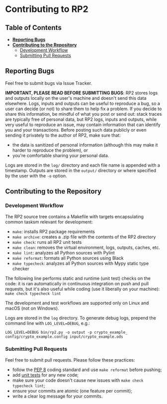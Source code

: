 # Contributing to RP2

## Table of Contents
* **[Reporting Bugs](#reporting-bugs)**
* **[Contributing to the Repository](#contributing-to-the-repository)**
  * [Development Workflow](#development-workflow)
  * [Submitting Pull Requests](#submitting-pull-requests)

## Reporting Bugs
Feel free to submit bugs via Issue Tracker.

**IMPORTANT, PLEASE READ BEFORE SUBMITTING BUGS**: RP2 stores logs and outputs locally on the user's machine and doesn't send this data elsewhere. Logs, inputs and outputs can be useful to reproduce a bug, so a user can decide (or not) to share them to help fix a problem. If you decide to share this information, be mindful of what you post or send out: stack traces are typically free of personal data, but RP2 logs, inputs and outputs, while very useful to reproduce an issue, may contain information that can identify you and your transactions. Before posting such data publicly or even sending it privately to the author of RP2, make sure that:
- the data is sanitized of personal information (although this may make it harder to reproduce the problem), or
- you're comfortable sharing your personal data.

Logs are stored in the `log/` directory and each file name is appended with a timestamp. Outputs are stored in the `output/` directory or where specified by the user with the `-o` option.

## Contributing to the Repository

### Development Workflow

The RP2 source tree contains a Makefile with targets encapsulating common tasksm relevant for development:
* `make`: installs RP2 package requirements
* `make archive`: creates a .zip file with the contents of the RP2 directory
* `make check`: runs all RP2 unit tests
* `make clean`: removes the virtual environment, logs, outputs, caches, etc.
* `make lint`: analyzes all Python sources with Pylint
* `make reformat`: formats all Python sources using Black
* `make typecheck`: analyzes all Python sources with Mypy static type checker

The following line performs static and runtime (unit test) checks on the code: it is ran automatically in continuous integration on push and pull requests, but it's also useful while coding (use it liberally on your machine): `make check typecheck lint`

The development and test workflows are supported only on Linux and macOS (not on Windows).

Logs are stored in the `log` directory. To generate debug logs, prepend the command line with `LOG_LEVEL=DEBUG`, e.g.:
```
LOG_LEVEL=DEBUG bin/rp2.py -o output -p crypto_example_ config/crypto_example.config input/crypto_example.ods
```

### Submitting Pull Requests
Feel free to submit pull requests. Please follow these practices:
- follow the [PEP 8](https://www.python.org/dev/peps/pep-0008/) coding standard and use `make reformat` before pushing;
- add [unit tests](test/) for any new code;
- make sure your code doesn't cause new issues with `make check typecheck lint`;
- ensure your commits are atomic (one feature per commit);
- write a clear log message for your commits.
